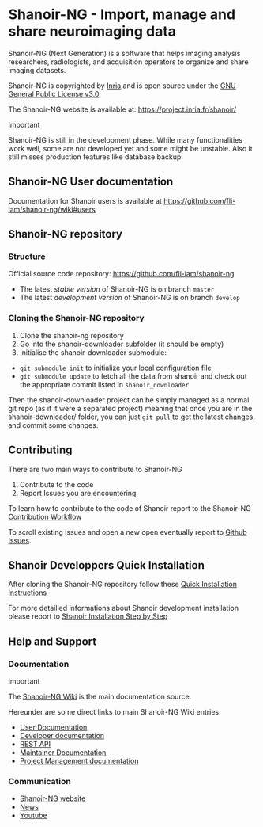 # Shanoir-NG - Import, manage and share neuroimaging data

Shanoir-NG (Next Generation) is a software that helps imaging
analysis researchers, radiologists, and acquisition operators to organize 
and share imaging datasets. 

Shanoir-NG is copyrighted by [Inria](https://www.inria.fr/) and is open source under 
the [GNU General Public License v3.0](LICENSE). 

The Shanoir-NG website is available at:  https://project.inria.fr/shanoir/

>[!Important]
> Shanoir-NG is still in the development phase. 
> While many functionalities work well, some are not developed yet 
> and some might be unstable. 
> Also it still misses production features like database backup.

## Shanoir-NG User documentation
Documentation for Shanoir users is available at https://github.com/fli-iam/shanoir-ng/wiki#users

## Shanoir-NG repository
### Structure
Official source code repository: https://github.com/fli-iam/shanoir-ng

* The latest _stable version_ of Shanoir-NG is on branch `master` 
* The latest _development version_ of Shanoir-NG is on branch `develop` 

### Cloning the Shanoir-NG repository

1. Clone the shanoir-ng repository
2. Go into the shanoir-downloader subfolder (it should be empty)
3. Initialise the shanoir-downloader submodule:
  - `git submodule init` to initialize your local configuration file
  - `git submodule update` to fetch all the data from shanoir 
and check out the appropriate commit listed in `shanoir_downloader`

Then the shanoir-downloader project can be simply managed as a normal
git repo (as if it were a separated project)  meaning that once
you are in the shanoir-downloader/ folder, you can just `git pull` 
to get the latest changes, and commit some changes.

## Contributing 

There are  two main ways to contribute to Shanoir-NG 
1. Contribute to the code
2. Report Issues you are encountering 

To learn how to contribute to the code of Shanoir report to the Shanoir-NG 
[Contribution Workflow](https://github.com/fli-iam/shanoir-ng/wiki/Contribution-Workflow)

To scroll existing issues and open a new open eventually report to [Github Issues](https://github.com/fli-iam/shanoir-ng/issues). 

## Shanoir Developpers Quick Installation
After cloning the Shanoir-NG repository follow these 
[Quick Installation Instructions](https://github.com/alexpron/shanoir-ng/wiki/Quick-Installation)

For more detailled informations about Shanoir development installation please report to [Shanoir Installation Step by Step](https://github.com/alexpron/shanoir-ng/wiki/Installation-Step-by-Step)

## Help and Support

### Documentation

>[!Important]
>The [Shanoir-NG Wiki](https://github.com/fli-iam/shanoir-ng/wiki) is 
>the main documentation source. 

Hereunder are some direct links to 
main Shanoir-NG Wiki entries:
   + [User Documentation](https://github.com/fli-iam/shanoir-ng/wiki#users)
   + [Developer documentation](https://github.com/fli-iam/shanoir-ng/wiki#developers-dev)
   + [REST API](https://github.com/fli-iam/shanoir-ng/wiki#shanoir-ng-rest-api)
   + [Maintainer Documentation](https://github.com/fli-iam/shanoir-ng/wiki#operations-ops-installation-updates-and-maintenance-administration)
   + [Project Management documentation](https://github.com/fli-iam/shanoir-ng/wiki)
   
     
### Communication
+ [Shanoir-NG website](https://project.inria.fr/shanoir/) 
+ [News](https://project.inria.fr/shanoir/news/)  
+ [Youtube](https://www.youtube.com/watch?v=_Lpb3Pvw6e8)



